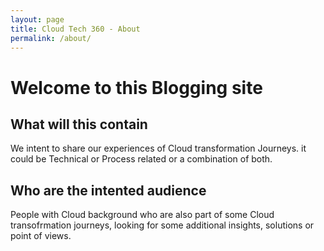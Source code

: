```yaml
---
layout: page
title: Cloud Tech 360 - About
permalink: /about/
---
```



# Welcome to this Blogging site


## What will this contain
  We intent to share our experiences of Cloud transformation Journeys. it could be Technical or Process related or a combination of both.

## Who are the intented audience
   People with Cloud background who are also part of some Cloud transofrmation journeys, looking for some additional insights, solutions or point of views.
